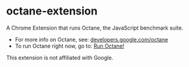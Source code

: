 octane-extension
================

A Chrome Extension that runs Octane, the JavaScript benchmark suite.

* For more info on Octane, see: [developers.google.com/octane](https://developers.google.com/octane/ "Octane at Google Developers")
* To run Octane right now, go to: [Run Octane!](http://octane-benchmark.googlecode.com/svn/latest/index.html, "Run Octane now")


This extension is not affiliated with Google.
